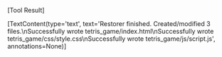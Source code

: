 [Tool Result]

[TextContent(type='text', text='Restorer finished. Created/modified 3 files.\nSuccessfully wrote tetris_game/index.html\nSuccessfully wrote tetris_game/css/style.css\nSuccessfully wrote tetris_game/js/script.js', annotations=None)]